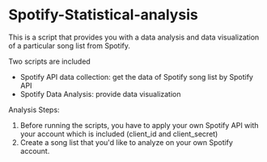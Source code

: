 # Spotify-Statistical-analysis
This is a script that provides you with a data analysis and data visualization of a particular song list from Spotify.

Two scripts are included
- Spotify API data collection: get the data of Spotify song list by Spotify API
- Spotify Data Analysis: provide data visualization 

Analysis Steps:
1. Before running the scripts, you have to apply your own Spotify API with your account which is included (client_id and client_secret)
2. Create a song list that you'd like to analyze on your own Spotify account.
